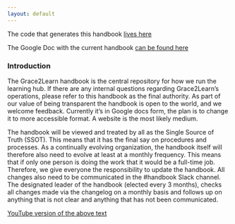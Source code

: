 ```yaml
---
layout: default
---
```


The code that generates this handbook [lives here](https://github.com/Grace2Learn/handbook)

The Google Doc with the current handbook [can be found here](https://docs.google.com/document/d/1Ol06wceWGY4s1TFLVvaYQxRxysTpNz4Zzvd3lPA_YPU)

### Introduction

The Grace2Learn handbook is the central repository for how we run the learning hub. If there are any internal questions regarding Grace2Learn’s operations, please refer to this handbook as the final authority. As part of our value of being transparent the handbook is open to the world, and we welcome feedback.  Currently it’s in Google docs form, the plan is to change it to more accessible format. A website is the most likely medium.

The handbook will be viewed and treated by all as the Single Source of Truth (SSOT). This means that it has the final say on procedures and processes. As a continually evolving organization, the handbook itself will therefore also need to evolve at least at a monthly frequency. This means that if only one person is doing the work that it would be a full-time job. Therefore, we give everyone the responsibility to update the handbook. All changes also need to be communicated in the #handbook Slack channel. The designated leader of the handbook (elected every 3 months), checks all changes made via the changelog on a monthly basis and follows up on anything that is not clear and anything that has not been communicated.

[YouTube version of the above text](https://youtu.be/vnCJg9PCMHA)
